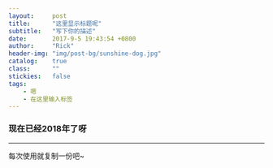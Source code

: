 ```yaml
---
layout:     post
title:      "这里显示标题呢"
subtitle:   "写下你的描述"
date:       2017-9-5 19:43:54 +0800
author:     "Rick"
header-img: "img/post-bg/sunshine-dog.jpg"
catalog:    true
class:      ""
stickies:   false
tags:
    - 嗯
    - 在这里输入标签
---
```


### 现在已经2018年了呀
***

每次使用就复制一份吧~